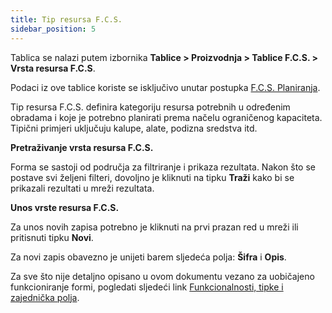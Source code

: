 ```yaml
---
title: Tip resursa F.C.S.
sidebar_position: 5
---
```


Tablica se nalazi putem izbornika **Tablice > Proizvodnja > Tablice F.C.S. > Vrsta resursa F.C.S**.

Podaci iz ove tablice koriste se isključivo unutar postupka [F.C.S. Planiranja](/docs/planning/ms-master-scheduling/fcs-scheduling). 

Tip resursa F.C.S. definira kategoriju resursa potrebnih u određenim obradama i koje je potrebno planirati prema načelu ograničenog kapaciteta.
Tipični primjeri uključuju kalupe, alate, podizna sredstva itd.

**Pretraživanje vrsta resursa F.C.S.**

Forma se sastoji od područja za filtriranje i prikaza rezultata.
Nakon što se postave svi željeni filteri, dovoljno je kliknuti na tipku **Traži** kako bi se prikazali rezultati u mreži rezultata.

**Unos vrste resursa F.C.S.**

Za unos novih zapisa potrebno je kliknuti na prvi prazan red u mreži ili pritisnuti tipku **Novi**. 

Za novi zapis obavezno je unijeti barem sljedeća polja: **Šifra** i **Opis**.

Za sve što nije detaljno opisano u ovom dokumentu vezano za uobičajeno funkcioniranje formi, pogledati sljedeći link [Funkcionalnosti, tipke i zajednička polja](/docs/guide/common).